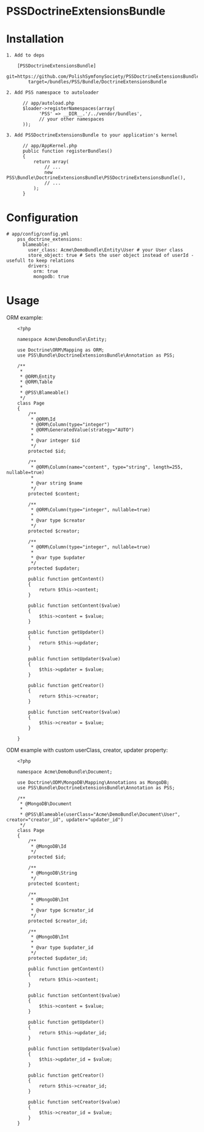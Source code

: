 PSSDoctrineExtensionsBundle
========================

Installation
============

    1. Add to deps

        [PSSDoctrineExtensionsBundle]
            git=https://github.com/PolishSymfonySociety/PSSDoctrineExtensionsBundle.git
            target=/bundles/PSS/Bundle/DoctrineExtensionsBundle

    2. Add PSS namespace to autoloader

          // app/autoload.php
          $loader->registerNamespaces(array(
                'PSS' => __DIR__.'/../vendor/bundles',
                // your other namespaces
          ));

    3. Add PSSDoctrineExtensionsBundle to your application's kernel

          // app/AppKernel.php
          public function registerBundles()
          {
              return array(
                  // ...
                  new PSS\Bundle\DoctrineExtensionsBundle\PSSDoctrineExtensionsBundle(),
                  // ...
              );
          }

Configuration
=============

    # app/config/config.yml
        pss_doctrine_extensions:
          blameable:
            user_class: Acme\DemoBundle\Entity\User # your User class
            store_object: true # Sets the user object instead of userId - usefull to keep relations
            drivers:
              orm: true
              mongodb: true


Usage
=============

ORM example:

        <?php

        namespace Acme\DemoBundle\Entity;

        use Doctrine\ORM\Mapping as ORM;
        use PSS\Bundle\DoctrineExtensionsBundle\Annotation as PSS;

        /**
         *
         * @ORM\Entity
         * @ORM\Table
         *
         * @PSS\Blameable()
         */
        class Page
        {
            /**
             * @ORM\Id
             * @ORM\Column(type="integer")
             * @ORM\GeneratedValue(strategy="AUTO")
             *
             * @var integer $id
             */
            protected $id;

            /**
             * @ORM\Column(name="content", type="string", length=255, nullable=true)
             *
             * @var string $name
             */
            protected $content;

            /**
             * @ORM\Column(type="integer", nullable=true)
             *
             * @var type $creator
             */
            protected $creator;

            /**
             * @ORM\Column(type="integer", nullable=true)
             *
             * @var type $updater
             */
            protected $updater;

            public function getContent()
            {
                return $this->content;
            }

            public function setContent($value)
            {
                $this->content = $value;
            }

            public function getUpdater()
            {
                return $this->updater;
            }

            public function setUpdater($value)
            {
                $this->updater = $value;
            }

            public function getCreator()
            {
                return $this->creator;
            }

            public function setCreator($value)
            {
                $this->creator = $value;
            }

        }


ODM example with custom userClass, creator, updater property:

        <?php

        namespace Acme\DemoBundle\Document;

        use Doctrine\ODM\MongoDB\Mapping\Annotations as MongoDB;
        use PSS\Bundle\DoctrineExtensionsBundle\Annotation as PSS;

        /**
         * @MongoDB\Document
         *
         * @PSS\Blameable(userClass="Acme\DemoBundle\Document\User", creator="creator_id", updater="updater_id")
         */
        class Page
        {
            /**
             * @MongoDB\Id
             */
            protected $id;

            /**
             * @MongoDB\String
             */
            protected $content;

            /**
             * @MongoDB\Int
             *
             * @var type $creator_id
             */
            protected $creator_id;

            /**
             * @MongoDB\Int
             *
             * @var type $updater_id
             */
            protected $updater_id;

            public function getContent()
            {
                return $this->content;
            }

            public function setContent($value)
            {
                $this->content = $value;
            }

            public function getUpdater()
            {
                return $this->updater_id;
            }

            public function setUpdater($value)
            {
                $this->updater_id = $value;
            }

            public function getCreator()
            {
                return $this->creator_id;
            }

            public function setCreator($value)
            {
                $this->creator_id = $value;
            }
        }